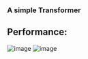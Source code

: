 ### A simple Transformer
## Performance:
![image](https://github.com/user-attachments/assets/9096072d-fdfa-4cd2-8de1-4706460bf218)
![image](https://github.com/user-attachments/assets/62e025fc-de8e-457b-a205-d363cf80b24b)
